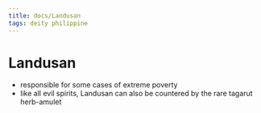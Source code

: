 ```yaml
---
title: docs/Landusan
tags: deity philippine
---
```


# Landusan
- responsible for some cases of extreme poverty
- like all evil spirits, Landusan can also be countered by the rare tagarut herb-amulet